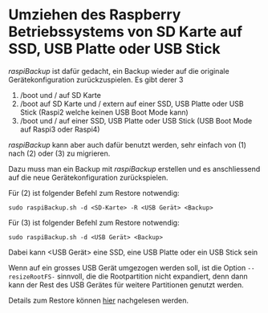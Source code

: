 # Umziehen des Raspberry Betriebssystems von SD Karte auf SSD, USB Platte oder USB Stick

*raspiBackup* ist dafür gedacht, ein Backup wieder auf die originale
Gerätekonfiguration zurückzuspielen. Es gibt derer 3

1. /boot und / auf SD Karte
2. /boot auf SD Karte und / extern auf einer SSD, USB Platte oder USB Stick
   (Raspi2 welche keinen USB Boot Mode kann)
3. /boot und / auf einer SSD, USB Platte oder USB Stick (USB Boot Mode auf
   Raspi3 oder Raspi4)

*raspiBackup* kann aber auch dafür benutzt werden, sehr einfach von (1) nach (2) oder (3) zu migrieren.


Dazu muss man ein Backup mit *raspiBackup* erstellen und es anschliessend auf die neue Gerätekonfiguration zurückspielen.

Für (2) ist folgender Befehl zum Restore notwendig:

```
sudo raspiBackup.sh -d <SD-Karte> -R <USB Gerät> <Backup>
```

Für (3) ist folgender Befehl zum Restore notwendig:

```
sudo raspiBackup.sh -d <USB Gerät> <Backup>
```

Dabei kann <USB Gerät> eine SSD, eine USB Platte oder ein USB Stick sein


Wenn auf ein grosses USB Gerät umgezogen werden soll, ist die Option
`--resizeRootFS-` sinnvoll, die die Rootpartition nicht expandiert, denn dann kann
der Rest des USB Gerätes für weitere Partitionen genutzt werden.

Details zum Restore können [hier](restore.md) nachgelesen werden.


[.status]: done
[.source]: https://www.linux-tips-and-tricks.de/de/raspibackupcategoried/592-umziehen-des-raspberry-betriebssystems-von-sd-karte-auf-ssd-usb-platte-oder-usb-stick
[.source]: https://www.linux-tips-and-tricks.de/en/raspibackupcategorye/593-migrate-the-raspberry-os-from-sd-card-to-ssd-usb-disk-or-usb-pen-drive


